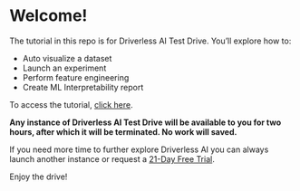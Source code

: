 # Welcome!

The tutorial in this repo is for Driverless AI Test Drive. You’ll explore how to:

- Auto visualize a dataset
- Launch an experiment
- Perform feature engineering
- Create ML Interpretability report

To access the tutorial, [click here](https://github.com/h2oai/tutorials/blob/master/DriverlessAI/DriverlessAI-Test-Drive-Tutorials/automatic-ml-intro-test-drive-tutorial/automatic-ml-intro-test-drive-tutorial.md).

**Any instance of Driverless AI Test Drive will be available to you for two hours, after which it will be terminated. No work will saved.**

If you need more time to further explore Driverless AI you can always launch another instance or request a [21-Day Free Trial](https://www.h2o.ai/try-driverless-ai/).


Enjoy the drive!
